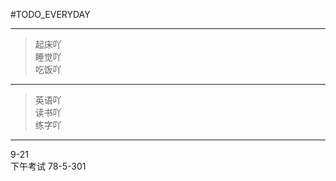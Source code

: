 #TODO_EVERYDAY  
*****
>起床吖  
>睡觉吖  
>吃饭吖  
*****
>英语吖  
>读书吖  
>练字吖  
*****
9-21  
下午考试 78-5-301


